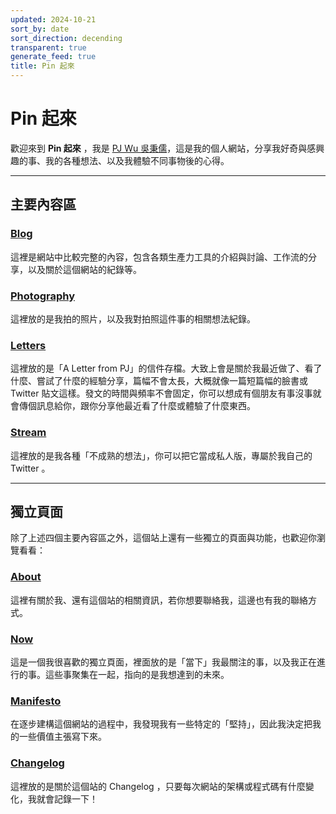 ```yaml
---
updated: 2024-10-21
sort_by: date
sort_direction: decending
transparent: true
generate_feed: true
title: Pin 起來
---
```


# Pin 起來

歡迎來到 **Pin 起來** ，我是 [PJ Wu 吳秉儒](https://twitter.com/WuPingJu)，這是我的個人網站，分享我好奇與感興趣的事、我的各種想法、以及我體驗不同事物後的心得。

---

## 主要內容區

### [Blog](/blog)
這裡是網站中比較完整的內容，包含各類生產力工具的介紹與討論、工作流的分享，以及關於這個網站的紀錄等。

### [Photography](/photography)
這裡放的是我拍的照片，以及我對拍照這件事的相關想法紀錄。

### [Letters](/letters)
這裡放的是「A Letter from PJ」的信件存檔。大致上會是關於我最近做了、看了什麼、嘗試了什麼的經驗分享，篇幅不會太長，大概就像一篇短篇幅的臉書或 Twitter 貼文這樣。發文的時間與頻率不會固定，你可以想成有個朋友有事沒事就會傳個訊息給你，跟你分享他最近看了什麼或體驗了什麼東西。

### [Stream](/stream/2024)
這裡放的是我各種「不成熟的想法」，你可以把它當成私人版，專屬於我自己的 Twitter 。


---

## 獨立頁面

除了上述四個主要內容區之外，這個站上還有一些獨立的頁面與功能，也歡迎你瀏覽看看：

### [About](/about/)
這裡有關於我、還有這個站的相關資訊，若你想要聯絡我，這邊也有我的聯絡方式。

### [Now](/now)
這是一個我很喜歡的獨立頁面，裡面放的是「當下」我最關注的事，以及我正在進行的事。這些事聚集在一起，指向的是我想達到的未來。

### [Manifesto](/manifesto)
在逐步建構這個網站的過程中，我發現我有一些特定的「堅持」，因此我決定把我的一些價值主張寫下來。

### [Changelog](/changelog/)
這裡放的是關於這個站的 Changelog ，只要每次網站的架構或程式碼有什麼變化，我就會記錄一下！